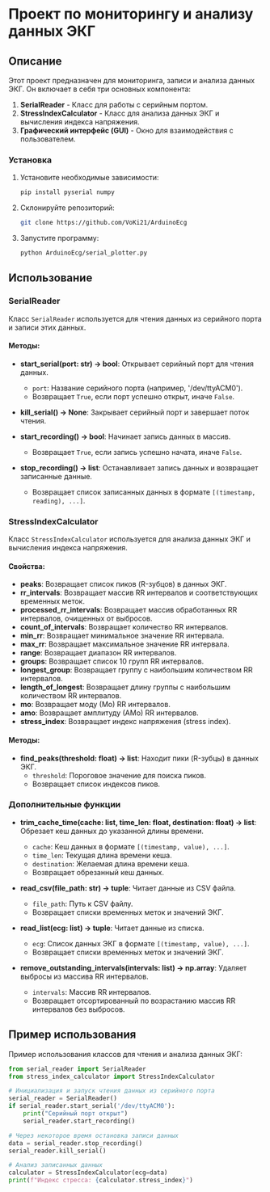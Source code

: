 # Проект по мониторингу и анализу данных ЭКГ

## Описание

Этот проект предназначен для мониторинга, записи и анализа данных ЭКГ. Он включает в себя три основных компонента:

1. **SerialReader** - Класс для работы с серийным портом.
2. **StressIndexCalculator** - Класс для анализа данных ЭКГ и вычисления индекса напряжения.
3. **Графический интерфейс (GUI)** - Окно для взаимодействия с пользователем.

### Установка

1. Установите необходимые зависимости:
    ```bash
    pip install pyserial numpy
    ```
2. Склонируйте репозиторий:
    ```bash
    git clone https://github.com/VoKi21/ArduinoEcg
    ```
3. Запустите программу:
    ```bash
    python ArduinoEcg/serial_plotter.py
    ```

## Использование

### SerialReader

Класс `SerialReader` используется для чтения данных из серийного порта и записи этих данных.

#### Методы:

- **start_serial(port: str) -> bool**: Открывает серийный порт для чтения данных.
  - `port`: Название серийного порта (например, '/dev/ttyACM0').
  - Возвращает `True`, если порт успешно открыт, иначе `False`.

- **kill_serial() -> None**: Закрывает серийный порт и завершает поток чтения.

- **start_recording() -> bool**: Начинает запись данных в массив.
  - Возвращает `True`, если запись успешно начата, иначе `False`.

- **stop_recording() -> list**: Останавливает запись данных и возвращает записанные данные.
  - Возвращает список записанных данных в формате `[(timestamp, reading), ...]`.

### StressIndexCalculator

Класс `StressIndexCalculator` используется для анализа данных ЭКГ и вычисления индекса напряжения.

#### Свойства:

- **peaks**: Возвращает список пиков (R-зубцов) в данных ЭКГ.
- **rr_intervals**: Возвращает массив RR интервалов и соответствующих временных меток.
- **processed_rr_intervals**: Возвращает массив обработанных RR интервалов, очищенных от выбросов.
- **count_of_intervals**: Возвращает количество RR интервалов.
- **min_rr**: Возвращает минимальное значение RR интервала.
- **max_rr**: Возвращает максимальное значение RR интервала.
- **range**: Возвращает диапазон RR интервалов.
- **groups**: Возвращает список 10 групп RR интервалов.
- **longest_group**: Возвращает группу с наибольшим количеством RR интервалов.
- **length_of_longest**: Возвращает длину группы с наибольшим количеством RR интервалов.
- **mo**: Возвращает моду (Мо) RR интервалов.
- **amo**: Возвращает амплитуду (АМо) RR интервалов.
- **stress_index**: Возвращает индекс напряжения (stress index).

#### Методы:

- **find_peaks(threshold: float) -> list**: Находит пики (R-зубцы) в данных ЭКГ.
  - `threshold`: Пороговое значение для поиска пиков.
  - Возвращает список индексов пиков.

### Дополнительные функции

- **trim_cache_time(cache: list, time_len: float, destination: float) -> list**: Обрезает кеш данных до указанной длины времени.
  - `cache`: Кеш данных в формате `[(timestamp, value), ...]`.
  - `time_len`: Текущая длина времени кеша.
  - `destination`: Желаемая длина времени кеша.
  - Возвращает обрезанный кеш данных.

- **read_csv(file_path: str) -> tuple**: Читает данные из CSV файла.
  - `file_path`: Путь к CSV файлу.
  - Возвращает списки временных меток и значений ЭКГ.

- **read_list(ecg: list) -> tuple**: Читает данные из списка.
  - `ecg`: Список данных ЭКГ в формате `[(timestamp, value), ...]`.
  - Возвращает списки временных меток и значений ЭКГ.

- **remove_outstanding_intervals(intervals: list) -> np.array**: Удаляет выбросы из массива RR интервалов.
  - `intervals`: Массив RR интервалов.
  - Возвращает отсортированный по возрастанию массив RR интервалов без выбросов.

## Пример использования

Пример использования классов для чтения и анализа данных ЭКГ:

```python
from serial_reader import SerialReader
from stress_index_calculator import StressIndexCalculator

# Инициализация и запуск чтения данных из серийного порта
serial_reader = SerialReader()
if serial_reader.start_serial('/dev/ttyACM0'):
    print("Серийный порт открыт")
    serial_reader.start_recording()

# Через некоторое время остановка записи данных
data = serial_reader.stop_recording()
serial_reader.kill_serial()

# Анализ записанных данных
calculator = StressIndexCalculator(ecg=data)
print(f"Индекс стресса: {calculator.stress_index}")
```
